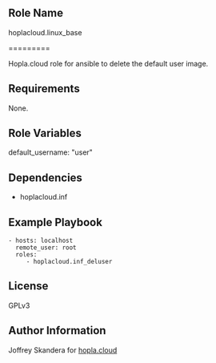 Role Name
------------

hoplacloud.linux_base

=========

Hopla.cloud role for ansible to delete the default user image.

Requirements
------------

None.

Role Variables
--------------

default_username: "user"


Dependencies
------------

- hoplacloud.inf



Example Playbook
----------------

    - hosts: localhost
      remote_user: root
      roles:
         - hoplacloud.inf_deluser

License
-------

GPLv3

Author Information
------------------

Joffrey Skandera for [hopla.cloud](https://hopla.cloud)
